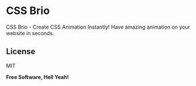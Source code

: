 # CSS Brio

CSS Brio - Create CSS Animation Instantly! Have amazing animation on your website in seconds.

License
----

MIT

**Free Software, Hell Yeah!**
